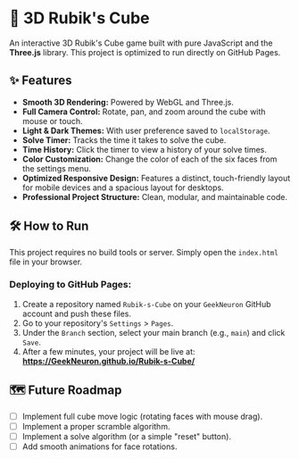 # 🚀 3D Rubik's Cube

An interactive 3D Rubik's Cube game built with pure JavaScript and the **Three.js** library. This project is optimized to run directly on GitHub Pages.

## ✨ Features

- **Smooth 3D Rendering:** Powered by WebGL and Three.js.
- **Full Camera Control:** Rotate, pan, and zoom around the cube with mouse or touch.
- **Light & Dark Themes:** With user preference saved to `localStorage`.
- **Solve Timer:** Tracks the time it takes to solve the cube.
- **Time History:** Click the timer to view a history of your solve times.
- **Color Customization:** Change the color of each of the six faces from the settings menu.
- **Optimized Responsive Design:** Features a distinct, touch-friendly layout for mobile devices and a spacious layout for desktops.
- **Professional Project Structure:** Clean, modular, and maintainable code.

## 🛠️ How to Run

This project requires no build tools or server. Simply open the `index.html` file in your browser.

### Deploying to GitHub Pages:
1. Create a repository named `Rubik-s-Cube` on your `GeekNeuron` GitHub account and push these files.
2. Go to your repository's `Settings` > `Pages`.
3. Under the `Branch` section, select your main branch (e.g., `main`) and click `Save`.
4. After a few minutes, your project will be live at: **https://GeekNeuron.github.io/Rubik-s-Cube/**

## 🗺️ Future Roadmap

- [ ] Implement full cube move logic (rotating faces with mouse drag).
- [ ] Implement a proper scramble algorithm.
- [ ] Implement a solve algorithm (or a simple "reset" button).
- [ ] Add smooth animations for face rotations.

